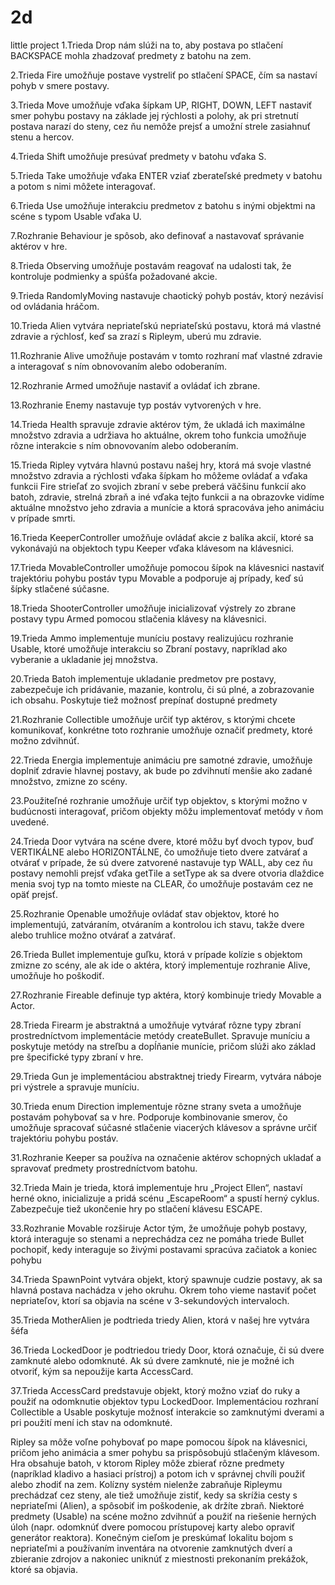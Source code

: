 # 2d
little project
1.Trieda Drop nám slúži na to, aby postava po stlačení BACKSPACE mohla zhadzovať predmety z batohu na zem.

2.Trieda Fire umožňuje postave vystreliť po stlačení SPACE, čím sa nastaví pohyb v smere postavy.

3.Trieda Move umožňuje vďaka šípkam UP, RIGHT, DOWN, LEFT nastaviť smer pohybu postavy na základe jej rýchlosti a polohy, ak pri stretnutí postava narazí do steny, cez ňu nemôže prejsť a umožní strele zasiahnuť stenu a hercov.

4.Trieda Shift umožňuje presúvať predmety v batohu vďaka S.

5.Trieda Take umožňuje vďaka ENTER vziať zberateľské predmety v batohu a potom s nimi môžete interagovať.

6.Trieda Use umožňuje interakciu predmetov z batohu s inými objektmi na scéne s typom Usable vďaka U.

7.Rozhranie Behaviour je spôsob, ako definovať a nastavovať správanie aktérov v hre.

8.Trieda Observing umožňuje postavám reagovať na udalosti tak, že kontroluje podmienky a spúšťa požadované akcie.

9.Trieda RandomlyMoving nastavuje chaotický pohyb postáv, ktorý nezávisí od ovládania hráčom.

10.Trieda Alien vytvára nepriateľskú nepriateľskú postavu, ktorá má vlastné zdravie a rýchlosť, keď sa zrazí s Ripleym, uberú mu zdravie.

11.Rozhranie Alive umožňuje postavám v tomto rozhraní mať vlastné zdravie a interagovať s ním obnovovaním alebo odoberaním.

12.Rozhranie Armed umožňuje nastaviť a ovládať ich zbrane.

13.Rozhranie Enemy nastavuje typ postáv vytvorených v hre.

14.Trieda Health spravuje zdravie aktérov tým, že ukladá ich maximálne množstvo zdravia a udržiava ho aktuálne, okrem toho funkcia umožňuje rôzne interakcie s ním obnovovaním alebo odoberaním.

15.Trieda Ripley vytvára hlavnú postavu našej hry, ktorá má svoje vlastné množstvo zdravia a rýchlosti vďaka šípkam ho môžeme ovládať a vďaka funkcii Fire strieľať zo svojich zbraní v sebe preberá väčšinu funkcií ako batoh, zdravie, strelná zbraň a iné vďaka tejto funkcii a na obrazovke vidíme aktuálne množstvo jeho zdravia a munície a ktorá spracováva jeho animáciu v prípade smrti.

16.Trieda KeeperController umožňuje ovládať akcie z balíka akcií, ktoré sa vykonávajú na objektoch typu Keeper vďaka klávesom na klávesnici.

17.Trieda MovableController umožňuje pomocou šípok na klávesnici nastaviť trajektóriu pohybu postáv typu Movable a podporuje aj prípady, keď sú šípky stlačené súčasne.

18.Trieda ShooterController umožňuje inicializovať výstrely zo zbrane postavy typu Armed pomocou stlačenia klávesy na klávesnici.

19.Trieda Ammo implementuje muníciu postavy realizujúcu rozhranie Usable, ktoré umožňuje interakciu so Zbraní postavy, napríklad ako vyberanie a ukladanie jej množstva.

20.Trieda Batoh implementuje ukladanie predmetov pre postavy, zabezpečuje ich pridávanie, mazanie, kontrolu, či sú plné, a zobrazovanie ich obsahu. Poskytuje tiež možnosť prepínať dostupné predmety

21.Rozhranie Collectible umožňuje určiť typ aktérov, s ktorými chcete komunikovať, konkrétne toto rozhranie umožňuje označiť predmety, ktoré možno zdvihnúť.

22.Trieda Energia implementuje animáciu pre samotné zdravie, umožňuje doplniť zdravie hlavnej postavy, ak bude po zdvihnutí menšie ako zadané množstvo, zmizne zo scény.

23.Použiteľné rozhranie umožňuje určiť typ objektov, s ktorými možno v budúcnosti interagovať, pričom objekty môžu implementovať metódy v ňom uvedené.

24.Trieda Door vytvára na scéne dvere, ktoré môžu byť dvoch typov, buď VERTIKÁLNE alebo HORIZONTÁLNE, čo umožňuje tieto dvere zatvárať a otvárať v prípade, že sú dvere zatvorené nastavuje typ WALL, aby cez ňu postavy nemohli prejsť vďaka getTile a setType ak sa dvere otvoria dlaždice menia svoj typ na tomto mieste na CLEAR, čo umožňuje postavám cez ne opäť prejsť.

25.Rozhranie Openable umožňuje ovládať stav objektov, ktoré ho implementujú, zatváraním, otváraním a kontrolou ich stavu, takže dvere alebo truhlice možno otvárať a zatvárať.

26.Trieda Bullet implementuje guľku, ktorá v prípade kolízie s objektom zmizne zo scény, ale ak ide o aktéra, ktorý implementuje rozhranie Alive, umožňuje ho poškodiť.

27.Rozhranie Fireable definuje typ aktéra, ktorý kombinuje triedy Movable a Actor.

28.Trieda Firearm je abstraktná a umožňuje vytvárať rôzne typy zbraní prostredníctvom implementácie metódy createBullet. Spravuje muníciu a poskytuje metódy na streľbu a dopĺňanie munície, pričom slúži ako základ pre špecifické typy zbraní v hre.

29.Trieda Gun je implementáciou abstraktnej triedy Firearm, vytvára náboje pri výstrele a spravuje muníciu.

30.Trieda enum Direction implementuje rôzne strany sveta a umožňuje postavám pohybovať sa v hre. Podporuje kombinovanie smerov, čo umožňuje spracovať súčasné stlačenie viacerých klávesov a správne určiť trajektóriu pohybu postáv.

31.Rozhranie Keeper sa používa na označenie aktérov schopných ukladať a spravovať predmety prostredníctvom batohu.

32.Trieda Main je trieda, ktorá implementuje hru „Project Ellen“, nastaví herné okno, inicializuje a pridá scénu „EscapeRoom“ a spustí herný cyklus. Zabezpečuje tiež ukončenie hry po stlačení klávesu ESCAPE.

33.Rozhranie Movable rozširuje Actor tým, že umožňuje pohyb postavy, ktorá interaguje so stenami a neprechádza cez ne pomáha triede Bullet pochopiť, kedy interaguje so živými postavami spracúva začiatok a koniec pohybu

34.Trieda SpawnPoint vytvára objekt, ktorý spawnuje cudzie postavy, ak sa hlavná postava nachádza v jeho okruhu. Okrem toho vieme nastaviť počet nepriateľov, ktorí sa objavia na scéne v 3-sekundových intervaloch.

35.Trieda MotherAlien je podtrieda triedy Alien, ktorá v našej hre vytvára šéfa

36.Trieda LockedDoor je podtriedou triedy Door, ktorá označuje, či sú dvere zamknuté alebo odomknuté. Ak sú dvere zamknuté, nie je možné ich otvoriť, kým sa nepoužije karta AccessCard.

37.Trieda AccessCard predstavuje objekt, ktorý možno vziať do ruky a použiť na odomknutie objektov typu LockedDoor. Implementáciou rozhraní Collectible a Usable poskytuje možnosť interakcie so zamknutými dverami a pri použití mení ich stav na odomknuté.

Ripley sa môže voľne pohybovať po mape pomocou šípok na klávesnici, pričom jeho animácia a smer pohybu sa prispôsobujú stlačeným klávesom. Hra obsahuje batoh, v ktorom Ripley môže zbierať rôzne predmety (napríklad kladivo a hasiaci prístroj) a potom ich v správnej chvíli použiť alebo zhodiť na zem. Kolízny systém nielenže zabraňuje Ripleymu prechádzať cez steny, ale tiež umožňuje zistiť, kedy sa skrížia cesty s nepriateľmi (Alien), a spôsobiť im poškodenie, ak držíte zbraň. Niektoré predmety (Usable) na scéne možno zdvihnúť a použiť na riešenie herných úloh (napr. odomknúť dvere pomocou prístupovej karty alebo opraviť generátor reaktora). Konečným cieľom je preskúmať lokalitu bojom s nepriateľmi a používaním inventára na otvorenie zamknutých dverí a zbieranie zdrojov a nakoniec uniknúť z miestnosti prekonaním prekážok, ktoré sa objavia.
